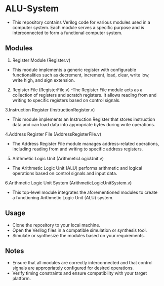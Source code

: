 # ALU-System
- This repository contains Verilog code for various modules used in a computer system. Each module serves a specific purpose and is interconnected to form a functional computer system.

## Modules
1. Register Module (Register.v)
 - This module implements a generic register with configurable functionalities such as decrement, increment, load, clear, write low, write high, and sign extension.

2. Register File (RegisterFile.v)
 -The Register File module acts as a collection of registers and scratch registers. It allows reading from and writing to specific registers based on control signals.

3.Instruction Register (InstructionRegister.v)
 - This module implements an Instruction Register that stores instruction data and can load data into appropriate bytes during write operations.

4.Address Register File (AddressRegisterFile.v)
 - The Address Register File module manages address-related operations, including reading from and writing to specific address registers.

5. Arithmetic Logic Unit (ArithmeticLogicUnit.v)
 - The Arithmetic Logic Unit (ALU) performs arithmetic and logical operations based on control signals and input data.

6.Arithmetic Logic Unit System (ArithmeticLogicUnitSystem.v)
 - This top-level module integrates the aforementioned modules to create a functioning Arithmetic Logic Unit (ALU) system.

## Usage
- Clone the repository to your local machine.
- Open the Verilog files in a compatible simulation or synthesis tool.
- Simulate or synthesize the modules based on your requirements.

## Notes
- Ensure that all modules are correctly interconnected and that control signals are appropriately configured for desired operations.
- Verify timing constraints and ensure compatibility with your target platform.
